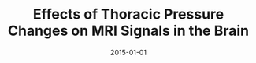 ---
title: "Effects of Thoracic Pressure Changes on MRI Signals in the Brain"
date: 2015-01-01
authors_string: Paula Wu, Peter Bandettini, Ronald Harper, Daniel Handwerker
authors:
   - Paula Wu
   - Peter Bandettini
   - Ronald Harper
   - Daniel Handwerker
author_ids:
   - paula_wu
   - peter_bandettini
   - daniel_handwerker
journal: 'Journal of Cerebral Blood Flow & Metabolism'
volume: 35
issue: 6
pages: 1024-1032
book_title: ''
publisher: ''
abstract: ''
project_id: 
paper_url: http://journals.sagepub.com/doi/10.1038/jcbfm.2015.20http://journals.sagepub.com/doi/pdf/10.1038/jcbfm.2015.20http://journals.sagepub.com/doi/full-xml/10.1038/jcbfm.2015.20http://journals.sagepub.com/doi/pdf/10.1038/jcbfm.2015.20
doi: 10.1038/jcbfm.2015.20
data_loc: ''
code_loc: ''
file: '/assets/publications//assets/publications/'
file_name: '/assets/publications/'
type: journal_article
pub_str: ' (2015) Journal of Cerebral Blood Flow & Metabolism 35(6): 1024-1032'
layout: publication 
---